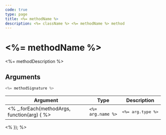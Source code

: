 ```yaml
---
code: true
type: page
title: <%= methodName %>
description: <%= className %> <%= methodName %> method
---
```


# <%= methodName %>

<SinceBadge version="auto-version" />

<%= methodDescription %>

## Arguments

```js
<%= methodSignature %>
```

| Argument | Type | Description |
|----------|------|-------------|
<% _.forEach(methodArgs, function(arg) { %>| `<%= arg.name %>` | <pre><%= arg.type %></pre> | <%= arg.description %> |
<% }); %>
